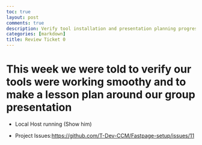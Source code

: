 ```yaml
---
toc: true
layout: post
comments: true
description: Verify tool installation and presentation planning progress
categories: [markdown]
title: Review Ticket 0
---  
```


# This week we were told to verify our tools were working smoothy and to make a lesson plan around our group presentation 

- Local Host running (Show him) 

- Project Issues:https://github.com/T-Dev-CCM/Fastpage-setup/issues/11